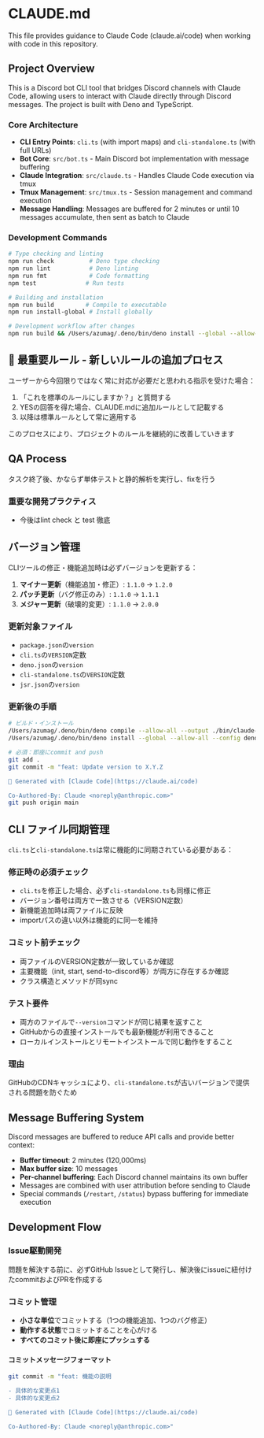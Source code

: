 # CLAUDE.md

This file provides guidance to Claude Code (claude.ai/code) when working with code in this repository.

## Project Overview

This is a Discord bot CLI tool that bridges Discord channels with Claude Code, allowing users to interact with Claude directly through Discord messages. The project is built with Deno and TypeScript.

### Core Architecture

- **CLI Entry Points**: `cli.ts` (with import maps) and `cli-standalone.ts` (with full URLs)
- **Bot Core**: `src/bot.ts` - Main Discord bot implementation with message buffering
- **Claude Integration**: `src/claude.ts` - Handles Claude Code execution via tmux
- **Tmux Management**: `src/tmux.ts` - Session management and command execution
- **Message Handling**: Messages are buffered for 2 minutes or until 10 messages accumulate, then sent as batch to Claude

### Development Commands

```bash
# Type checking and linting
npm run check          # Deno type checking
npm run lint           # Deno linting
npm run fmt            # Code formatting
npm test              # Run tests

# Building and installation
npm run build         # Compile to executable
npm run install-global # Install globally

# Development workflow after changes
npm run build && /Users/azumag/.deno/bin/deno install --global --allow-all --config deno.json -f -n claude-discord-bot cli.ts
```

## 🔨 最重要ルール - 新しいルールの追加プロセス

ユーザーから今回限りではなく常に対応が必要だと思われる指示を受けた場合：

1. 「これを標準のルールにしますか？」と質問する
2. YESの回答を得た場合、CLAUDE.mdに追加ルールとして記載する
3. 以降は標準ルールとして常に適用する

このプロセスにより、プロジェクトのルールを継続的に改善していきます

## QA Process

タスク終了後、かならず単体テストと静的解析を実行し、fixを行う

### 重要な開発プラクティス

- 今後はlint check と test 徹底

## バージョン管理

CLIツールの修正・機能追加時は必ずバージョンを更新する：

1. **マイナー更新**（機能追加・修正）: `1.1.0` → `1.2.0`
2. **パッチ更新**（バグ修正のみ）: `1.1.0` → `1.1.1`
3. **メジャー更新**（破壊的変更）: `1.1.0` → `2.0.0`

### 更新対象ファイル

- `package.json`の`version`
- `cli.ts`の`VERSION`定数
- `deno.json`の`version`
- `cli-standalone.ts`の`VERSION`定数
- `jsr.json`の`version`

### 更新後の手順

```bash
# ビルド・インストール
/Users/azumag/.deno/bin/deno compile --allow-all --output ./bin/claude-discord-bot cli.ts
/Users/azumag/.deno/bin/deno install --global --allow-all --config deno.json -f -n claude-discord-bot cli.ts

# 必須：即座にcommit and push
git add .
git commit -m "feat: Update version to X.Y.Z

🤖 Generated with [Claude Code](https://claude.ai/code)

Co-Authored-By: Claude <noreply@anthropic.com>"
git push origin main
```

## CLI ファイル同期管理

`cli.ts`と`cli-standalone.ts`は常に機能的に同期されている必要がある：

### 修正時の必須チェック

- `cli.ts`を修正した場合、必ず`cli-standalone.ts`も同様に修正
- バージョン番号は両方で一致させる（VERSION定数）
- 新機能追加時は両ファイルに反映
- importパスの違い以外は機能的に同一を維持

### コミット前チェック

- 両ファイルのVERSION定数が一致しているか確認
- 主要機能（init, start, send-to-discord等）が両方に存在するか確認
- クラス構造とメソッドが同sync

### テスト要件

- 両方のファイルで`--version`コマンドが同じ結果を返すこと
- GitHubからの直接インストールでも最新機能が利用できること
- ローカルインストールとリモートインストールで同じ動作をすること

### 理由

GitHubのCDNキャッシュにより、`cli-standalone.ts`が古いバージョンで提供される問題を防ぐため

## Message Buffering System

Discord messages are buffered to reduce API calls and provide better context:

- **Buffer timeout**: 2 minutes (120,000ms)
- **Max buffer size**: 10 messages
- **Per-channel buffering**: Each Discord channel maintains its own buffer
- Messages are combined with user attribution before sending to Claude
- Special commands (`/restart`, `/status`) bypass buffering for immediate execution

## Development Flow

### Issue駆動開発

問題を解決する前に、必ずGitHub Issueとして発行し、解決後にissueに紐付けたcommitおよびPRを作成する

### コミット管理

- **小さな単位**でコミットする（1つの機能追加、1つのバグ修正）
- **動作する状態**でコミットすることを心がける
- **すべてのコミット後に即座にプッシュする**

#### コミットメッセージフォーマット

```bash
git commit -m "feat: 機能の説明

- 具体的な変更点1
- 具体的な変更点2

🤖 Generated with [Claude Code](https://claude.ai/code)

Co-Authored-By: Claude <noreply@anthropic.com>"
```
